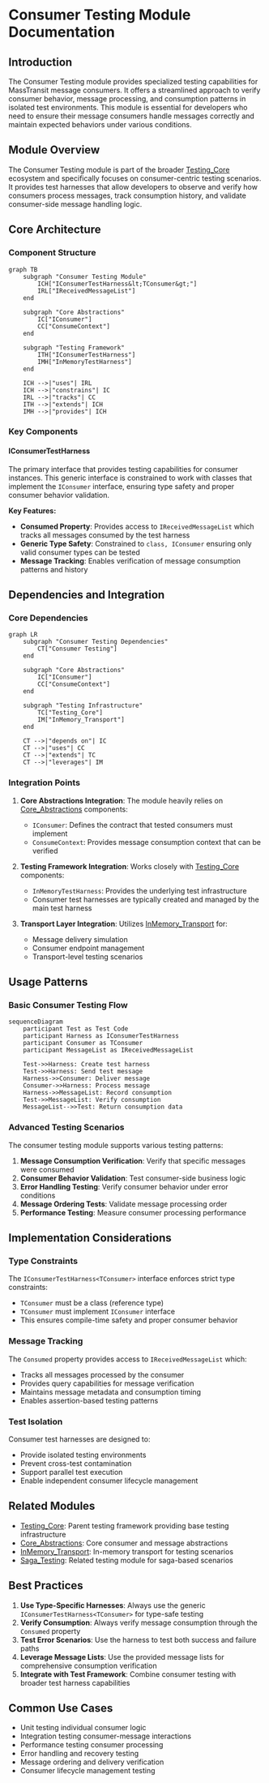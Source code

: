 # Consumer Testing Module Documentation

## Introduction

The Consumer Testing module provides specialized testing capabilities for MassTransit message consumers. It offers a streamlined approach to verify consumer behavior, message processing, and consumption patterns in isolated test environments. This module is essential for developers who need to ensure their message consumers handle messages correctly and maintain expected behaviors under various conditions.

## Module Overview

The Consumer Testing module is part of the broader [Testing_Core](Testing_Core.md) ecosystem and specifically focuses on consumer-centric testing scenarios. It provides test harnesses that allow developers to observe and verify how consumers process messages, track consumption history, and validate consumer-side message handling logic.

## Core Architecture

### Component Structure

```mermaid
graph TB
    subgraph "Consumer Testing Module"
        ICH["IConsumerTestHarness&lt;TConsumer&gt;"]
        IRL["IReceivedMessageList"]
    end
    
    subgraph "Core Abstractions"
        IC["IConsumer"]
        CC["ConsumeContext"]
    end
    
    subgraph "Testing Framework"
        ITH["IConsumerTestHarness"]
        IMH["InMemoryTestHarness"]
    end
    
    ICH -->|"uses"| IRL
    ICH -->|"constrains"| IC
    IRL -->|"tracks"| CC
    ITH -->|"extends"| ICH
    IMH -->|"provides"| ICH
```

### Key Components

#### IConsumerTestHarness<TConsumer>
The primary interface that provides testing capabilities for consumer instances. This generic interface is constrained to work with classes that implement the `IConsumer` interface, ensuring type safety and proper consumer behavior validation.

**Key Features:**
- **Consumed Property**: Provides access to `IReceivedMessageList` which tracks all messages consumed by the test harness
- **Generic Type Safety**: Constrained to `class, IConsumer` ensuring only valid consumer types can be tested
- **Message Tracking**: Enables verification of message consumption patterns and history

## Dependencies and Integration

### Core Dependencies

```mermaid
graph LR
    subgraph "Consumer Testing Dependencies"
        CT["Consumer Testing"]
    end
    
    subgraph "Core Abstractions"
        IC["IConsumer"]
        CC["ConsumeContext"]
    end
    
    subgraph "Testing Infrastructure"
        TC["Testing_Core"]
        IM["InMemory_Transport"]
    end
    
    CT -->|"depends on"| IC
    CT -->|"uses"| CC
    CT -->|"extends"| TC
    CT -->|"leverages"| IM
```

### Integration Points

1. **Core Abstractions Integration**: The module heavily relies on [Core_Abstractions](Core_Abstractions.md) components:
   - `IConsumer`: Defines the contract that tested consumers must implement
   - `ConsumeContext`: Provides message consumption context that can be verified

2. **Testing Framework Integration**: Works closely with [Testing_Core](Testing_Core.md) components:
   - `InMemoryTestHarness`: Provides the underlying test infrastructure
   - Consumer test harnesses are typically created and managed by the main test harness

3. **Transport Layer Integration**: Utilizes [InMemory_Transport](InMemory_Transport.md) for:
   - Message delivery simulation
   - Consumer endpoint management
   - Transport-level testing scenarios

## Usage Patterns

### Basic Consumer Testing Flow

```mermaid
sequenceDiagram
    participant Test as Test Code
    participant Harness as IConsumerTestHarness
    participant Consumer as TConsumer
    participant MessageList as IReceivedMessageList
    
    Test->>Harness: Create test harness
    Test->>Harness: Send test message
    Harness->>Consumer: Deliver message
    Consumer->>Harness: Process message
    Harness->>MessageList: Record consumption
    Test->>MessageList: Verify consumption
    MessageList-->>Test: Return consumption data
```

### Advanced Testing Scenarios

The consumer testing module supports various testing patterns:

1. **Message Consumption Verification**: Verify that specific messages were consumed
2. **Consumer Behavior Validation**: Test consumer-side business logic
3. **Error Handling Testing**: Verify consumer behavior under error conditions
4. **Message Ordering Tests**: Validate message processing order
5. **Performance Testing**: Measure consumer processing performance

## Implementation Considerations

### Type Constraints
The `IConsumerTestHarness<TConsumer>` interface enforces strict type constraints:
- `TConsumer` must be a class (reference type)
- `TConsumer` must implement `IConsumer` interface
- This ensures compile-time safety and proper consumer behavior

### Message Tracking
The `Consumed` property provides access to `IReceivedMessageList` which:
- Tracks all messages processed by the consumer
- Provides query capabilities for message verification
- Maintains message metadata and consumption timing
- Enables assertion-based testing patterns

### Test Isolation
Consumer test harnesses are designed to:
- Provide isolated testing environments
- Prevent cross-test contamination
- Support parallel test execution
- Enable independent consumer lifecycle management

## Related Modules

- [Testing_Core](Testing_Core.md): Parent testing framework providing base testing infrastructure
- [Core_Abstractions](Core_Abstractions.md): Core consumer and message abstractions
- [InMemory_Transport](InMemory_Transport.md): In-memory transport for testing scenarios
- [Saga_Testing](Saga_Testing.md): Related testing module for saga-based scenarios

## Best Practices

1. **Use Type-Specific Harnesses**: Always use the generic `IConsumerTestHarness<TConsumer>` for type-safe testing
2. **Verify Consumption**: Always verify message consumption through the `Consumed` property
3. **Test Error Scenarios**: Use the harness to test both success and failure paths
4. **Leverage Message Lists**: Use the provided message lists for comprehensive consumption verification
5. **Integrate with Test Framework**: Combine consumer testing with broader test harness capabilities

## Common Use Cases

- Unit testing individual consumer logic
- Integration testing consumer-message interactions
- Performance testing consumer processing
- Error handling and recovery testing
- Message ordering and delivery verification
- Consumer lifecycle management testing